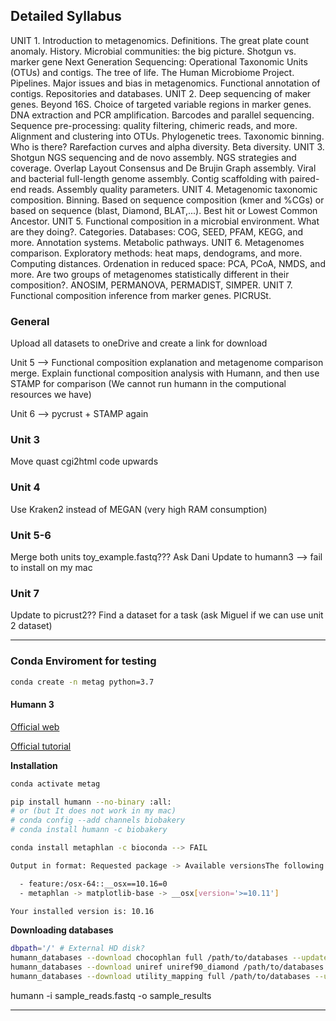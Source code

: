 ## Detailed Syllabus
UNIT 1. Introduction to metagenomics. Definitions. The great plate count anomaly. History. Microbial communities: the big picture. Shotgun vs. marker gene Next Generation Sequencing: Operational Taxonomic Units (OTUs) and contigs. The tree of life. The Human Microbiome Project. Pipelines. Major issues and bias in metagenomics. Functional annotation of contigs. Repositories and databases.
UNIT 2. Deep sequencing of maker genes. Beyond 16S. Choice of targeted variable regions in marker genes. DNA extraction and PCR amplification. Barcodes and parallel sequencing. Sequence pre-processing: quality filtering, chimeric reads, and more. Alignment and clustering into OTUs. Phylogenetic trees. Taxonomic binning. Who is there? Rarefaction curves and alpha diversity. Beta diversity.
UNIT 3. Shotgun NGS sequencing and de novo assembly. NGS strategies and coverage. Overlap Layout Consensus and De Brujin Graph assembly. Viral and bacterial full-length genome assembly. Contig scaffolding with paired-end reads. Assembly quality parameters.
UNIT 4. Metagenomic taxonomic composition. Binning. Based on sequence composition (kmer and %CGs) or based on sequence (blast, Diamond, BLAT,...).
Best hit or Lowest Common Ancestor.
UNIT 5. Functional composition in a microbial environment. What are they doing?. Categories. Databases: COG, SEED, PFAM, KEGG, and more. Annotation systems. Metabolic pathways.
UNIT 6. Metagenomes comparison. Exploratory methods: heat maps, dendograms, and more. Computing distances. Ordenation in reduced space: PCA, PCoA, NMDS, and more. Are two groups of metagenomes statistically different in their composition?. ANOSIM, PERMANOVA, PERMADIST, SIMPER.
UNIT 7. Functional composition inference from marker genes. PICRUSt.


### General
Upload all datasets to oneDrive and create a link for download

Unit 5 --> Functional composition explanation and metagenome comparison merge. Explain functional composition analysis with Humann, and then use STAMP for comparison (We cannot run humann in the computional resources we have)

Unit 6 --> pycrust + STAMP again


### Unit 3
Move quast cgi2html code upwards 

### Unit 4 
Use Kraken2 instead of MEGAN (very high RAM consumption)

### Unit 5-6 

Merge both units
toy_example.fastq??? Ask Dani
Update to humann3 --> fail to install on my mac

### Unit 7 

Update to picrust2??
Find a dataset for a task (ask Miguel if we can use unit 2 dataset)



***

### Conda Enviroment for testing

```bash
conda create -n metag python=3.7
```

#### Humann 3

[Official web](https://huttenhower.sph.harvard.edu/humann)

[Official tutorial](https://github.com/biobakery/biobakery/wiki/humann3)


**Installation**  

```bash
conda activate metag

pip install humann --no-binary :all:
# or (but It does not work in my mac) 
# conda config --add channels biobakery
# conda install humann -c biobakery

conda install metaphlan -c bioconda --> FAIL

Output in format: Requested package -> Available versionsThe following specifications were found to be incompatible with your system:

  - feature:/osx-64::__osx==10.16=0
  - metaphlan -> matplotlib-base -> __osx[version='>=10.11']

Your installed version is: 10.16


```

**Downloading databases**  

```bash
dbpath='/' # External HD disk?
humann_databases --download chocophlan full /path/to/databases --update-config yes
humann_databases --download uniref uniref90_diamond /path/to/databases --update-config yes
humann_databases --download utility_mapping full /path/to/databases --update-config yes
```


humann -i sample_reads.fastq -o sample_results

***


